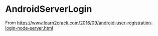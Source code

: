 # AndroidServerLogin

From https://www.learn2crack.com/2016/09/android-user-registration-login-node-server.html
